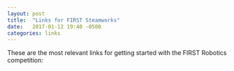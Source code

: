```yaml
---
layout: post
title:  "Links for FIRST Steamworks"
date:   2017-01-12 19:40 -0500
categories: links
---
```


These are the most relevant links for getting started with the FIRST Robotics competition:


